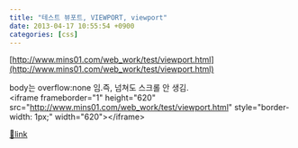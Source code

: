 ```yaml
---
title: "테스트 뷰포트, VIEWPORT, viewport"
date: 2013-04-17 10:55:54 +0900
categories: [css]
---
```


  
[http://www.mins01.com/web_work/test/viewport.html](http://www.mins01.com/web_work/test/viewport.html)  
  
body는 overflow:none 임.즉, 넘쳐도 스크롤 안 생김.  
&lt;iframe frameborder="1" height="620" src="http://www.mins01.com/web_work/test/viewport.html" style="border-width: 1px;" width="620"&gt;&lt;/iframe&gt;  
  



[🔗link](http://www.mins01.com/mh/tech/read/824)